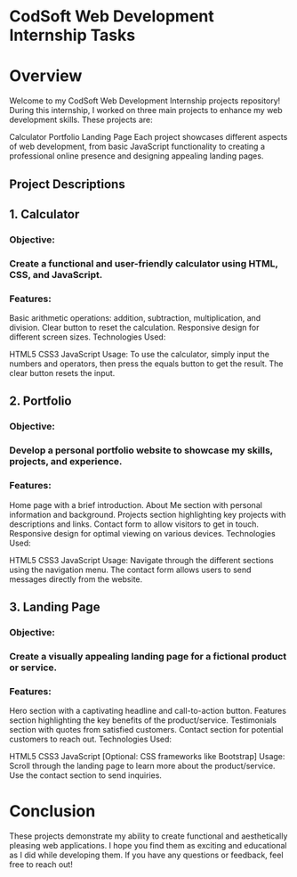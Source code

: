 # CodSoft Web Development Internship Tasks

# Overview
Welcome to my CodSoft Web Development Internship projects repository! During this internship, I worked on three main projects to enhance my web development skills. These projects are:

Calculator
Portfolio
Landing Page
Each project showcases different aspects of web development, from basic JavaScript functionality to creating a professional online presence and designing appealing landing pages.

## Project Descriptions
## 1. Calculator
### Objective: 
### Create a functional and user-friendly calculator using HTML, CSS, and JavaScript.
### Features:

Basic arithmetic operations: addition, subtraction, multiplication, and division.
Clear button to reset the calculation.
Responsive design for different screen sizes.
Technologies Used:

HTML5
CSS3
JavaScript
Usage:
To use the calculator, simply input the numbers and operators, then press the equals button to get the result. The clear button resets the input.

## 2. Portfolio
### Objective: 
### Develop a personal portfolio website to showcase my skills, projects, and experience.

### Features:

Home page with a brief introduction.
About Me section with personal information and background.
Projects section highlighting key projects with descriptions and links.
Contact form to allow visitors to get in touch.
Responsive design for optimal viewing on various devices.
Technologies Used:

HTML5
CSS3
JavaScript
Usage:
Navigate through the different sections using the navigation menu. The contact form allows users to send messages directly from the website.

## 3. Landing Page
### Objective: 
### Create a visually appealing landing page for a fictional product or service.

### Features:

Hero section with a captivating headline and call-to-action button.
Features section highlighting the key benefits of the product/service.
Testimonials section with quotes from satisfied customers.
Contact section for potential customers to reach out.
Technologies Used:

HTML5
CSS3
JavaScript
[Optional: CSS frameworks like Bootstrap]
Usage:
Scroll through the landing page to learn more about the product/service. Use the contact section to send inquiries.

# Conclusion
These projects demonstrate my ability to create functional and aesthetically pleasing web applications. I hope you find them as exciting and educational as I did while developing them. If you have any questions or feedback, feel free to reach out!
